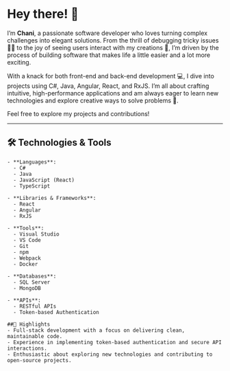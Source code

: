 # Hey there! 👋

I’m **Chani**, a passionate software developer who loves turning complex challenges into elegant solutions. From the thrill of debugging tricky issues 🕵️‍♂️ to the joy of seeing users interact with my creations 🎉, I’m driven by the process of building software that makes life a little easier and a lot more exciting.

With a knack for both front-end and back-end development 💻, I dive into projects using C#, Java, Angular, React, and RxJS. I’m all about crafting intuitive, high-performance applications and am always eager to learn new technologies and explore creative ways to solve problems 🚀.

Feel free to explore my projects and contributions!

---

## 🛠️ Technologies & Tools

```plaintext
- **Languages**: 
  - C#
  - Java
  - JavaScript (React)
  - TypeScript

- **Libraries & Frameworks**:
  - React
  - Angular
  - RxJS

- **Tools**:
  - Visual Studio
  - VS Code
  - Git
  - npm
  - Webpack
  - Docker

- **Databases**:
  - SQL Server
  - MongoDB

- **APIs**:
  - RESTful APIs
  - Token-based Authentication

##🌟 Highlights
- Full-stack development with a focus on delivering clean, maintainable code.
- Experience in implementing token-based authentication and secure API interactions.
- Enthusiastic about exploring new technologies and contributing to open-source projects.

